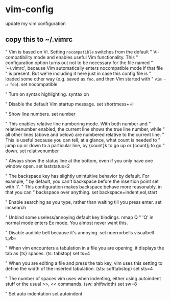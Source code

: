 # vim-config
update my vim configuration
## copy this to ~/.vimrc

  " Vim is based on Vi. Setting `nocompatible` switches from the default
  " Vi-compatibility mode and enables useful Vim functionality. This
  " configuration option turns out not to be necessary for the file named
  " '~/.vimrc', because Vim automatically enters nocompatible mode if that file
  " is present. But we're including it here just in case this config file is
  " loaded some other way (e.g. saved as `foo`, and then Vim started with
  " `vim -u foo`).
  set nocompatible

  " Turn on syntax highlighting.
  syntax on

  " Disable the default Vim startup message.
  set shortmess+=I

  " Show line numbers.
  set number

  " This enables relative line numbering mode. With both number and
  " relativenumber enabled, the current line shows the true line number, while
  " all other lines (above and below) are numbered relative to the current line.
  " This is useful because you can tell, at a glance, what count is needed to
  " jump up or down to a particular line, by {count}k to go up or {count}j to go
  " down.
  set relativenumber

  " Always show the status line at the bottom, even if you only have one window open.
  set laststatus=2

  " The backspace key has slightly unintuitive behavior by default. For example,
  " by default, you can't backspace before the insertion point set with 'i'.
  " This configuration makes backspace behave more reasonably, in that you can
  " backspace over anything.
  set backspace=indent,eol,start

  " Enable searching as you type, rather than waiting till you press enter.
  set incsearch

  " Unbind some useless/annoying default key bindings.
  nmap Q <Nop> " 'Q' in normal mode enters Ex mode. You almost never want this.

  " Disable audible bell because it's annoying.
  set noerrorbells visualbell t_vb=

  " When vim encounters a tabulation in a file you are opening, it displays the tab as {ts} spaces. (ts: tabstop)
  set ts=4

  " When you are editing a file and press the tab key, vim uses this setting to define the width of the inserted tabulation. (sts: softtabstop)
  set sts=4

  " The number of spaces vim uses when indenting, either using autoindent stuff or the usual >>, << commands. (sw: shiftwidth)
  set sw=8

  " Set auto indentation
  set autoindent
